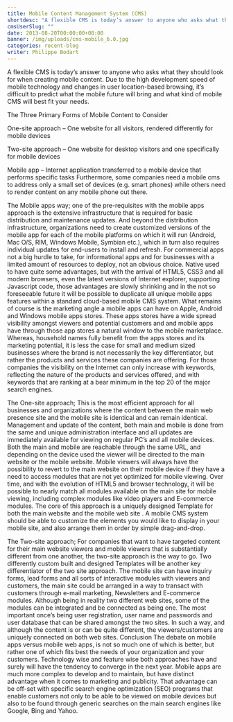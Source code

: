 ```yaml
---
title: Mobile Content Management System (CMS)
shortdesc: "A flexible CMS is today’s answer to anyone who asks what they should look for when creating mobile content. Due to the high development speed of mobile technology and changes in user location-based browsing, it’s difficult to predict what the mobile future will bring and what kind of mobile CMS will best fit your needs. "
cmsUserSlug: ""
date: 2013-08-20T00:00:00+08:00
banner: /img/uploads/cms-mobile_6.0.jpg
categories: recent-blog
writer: Philippe Bodart
---
```


A flexible CMS is today’s answer to anyone who asks what they should look for when creating mobile content. Due to the high development speed of mobile technology and changes in user location-based browsing, it’s difficult to predict what the mobile future will bring and what kind of mobile CMS will best fit your needs. 

The Three Primary Forms of Mobile Content to Consider 

One-site approach – One website for all visitors, rendered differently for mobile devices 

Two-site approach – One website for desktop visitors and one specifically for mobile devices 

Mobile app – Internet application transferred to a mobile device that performs specific tasks Furthermore, some companies need a mobile cms to address only a small set of devices (e.g. smart phones) while others need to render content on any mobile phone out there.

The Mobile apps way; one of the pre-requisites with the mobile apps approach is the extensive infrastructure that is required for basic distribution and maintenance updates. And beyond the distribution infrastructure, organizations need to create customized versions of the mobile app for each of the mobile platforms on which it will run (Android, Mac O/S, RIM, Windows Mobile, Symbian etc.), which in turn also requires individual updates for end-users to install and refresh. For commercial apps not a big hurdle to take, for informational apps and for businesses with a limited amount of resources to deploy, not an obvious choice. Native used to have quite some advantages, but with the arrival of HTML5, CSS3 and all modern browsers, even the latest versions of Internet explorer, supporting Javascript code, those advantages are slowly shrinking and in the not so foreseeable future it will be possible to duplicate all unique mobile apps features within a standard cloud-based mobile CMS system. What remains of course is the marketing angle a mobile apps can have on Apple, Android and Windows mobile apps stores. These apps stores have a wide spread visibility amongst viewers and potential customers and and mobile apps have through those app stores a natural window to the mobile marketplace. Whereas, household names fully benefit from the apps stores and its marketing potential, it is less the case for small and medium sized businesses where the brand is not necessarily the key differentiator, but rather the products and services these companies are offering. For those companies the visibility on the Internet can only increase with keywords, reflecting the nature of the products and services offered, and with keywords that are ranking at a bear minimum in the top 20 of the major search engines.

The One-site approach; This is the most efficient approach for all businesses and organizations where the content between the main web presence site and the mobile site is identical and can remain identical. Management and update of the content, both main and mobile is done from the same and unique administration interface and all updates are immediately available for viewing on regular PC’s and all mobile devices. Both the main and mobile are reachable through the same URL, and depending on the device used the viewer will be directed to the main website or the mobile website. Mobile viewers will always have the possibility to revert to the main website on their mobile device if they have a need to access modules that are not yet optimized for mobile viewing. Over time, and with the evolution of HTML5 and browser technology, it will be possible to nearly match all modules available on the main site for mobile viewing, including complex modules like video players and E-commerce modules. The core of this approach is a uniquely designed Template for both the main website and the mobile web site . A mobile CMS system should be able to customize the elements you would like to display in your mobile site, and also arrange them in order by simple drag-and-drop.

The Two-site approach;  For companies that want to have targeted content for their main website viewers and mobile viewers that is substantially different from one another, the two-site approach is the way to go. Two differently custom built and designed Templates will be another key differentiator of the two site approach. The mobile site can have inquiry forms, lead forms and all sorts of interactive modules with viewers and customers, the main site could be arranged in a way to transact with customers through e-mail marketing, Newsletters and E-commerce modules. Although being in reality two different web sites, some of the modules can be integrated and be connected as being one. The most important once’s being user registration, user name and passwords and user database that can be shared amongst the two sites. In such a way, and although the content is or can be quite different, the viewers/customers are uniquely connected on both web sites. Conclusion The debate on mobile apps versus mobile web apps, is not so much one of which is better, but rather one of which fits best the needs of your organization and your customers. Technology wise and feature wise both approaches have and surely will have the tendency to converge in the next year. Mobile apps are much more complex to develop and to maintain, but have distinct advantage when it comes to marketing and publicity. That advantage can be off-set with specific search engine optimization (SEO) programs that enable customers not only to be able to be viewed on mobile devices but also to be found through generic searches on the main search engines like Google, Bing and Yahoo.